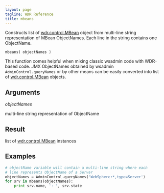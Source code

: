```yaml
---
layout: page
tagline: WDR Reference
title: mbeans
---
```


Constructs list of [wdr.control.MBean](wdr.control.MBean.class.html) object from multi-line string representation of MBean ObjectNames. Each line in the string contains one ObjectName.

    mbeans( objectNames )

This function comes helpful when mixing classic wsadmin code with WDR-based code. JMX ObjectNames obtained by wsadmin ``AdminControl.queryNames`` or by other means can be easily converted into list of [wdr.control.MBean](wdr.control.MBean.class.html) objects.

## Arguments

_objectNames_

multi-line string representation of ObjectName

## Result

list of [wdr.control.MBean](wdr.control.MBean.class.html) instances

## Examples

```python
# objectName variable will contain a multi-line string where each
# line represents ObjectName of a Server
objectNames = AdminControl.queryNames('WebSphere:*,type=Server')
for srv in mbeans(objectNames):
    print srv.name, ': ', srv.state
```
